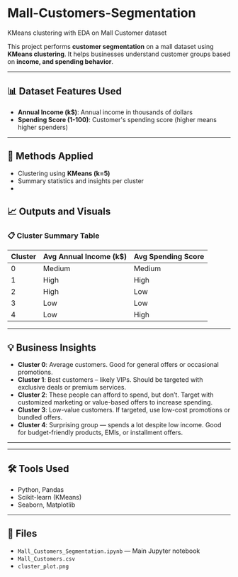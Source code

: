 # Mall-Customers-Segmentation
KMeans clustering with EDA on Mall Customer dataset

This project performs **customer segmentation** on a mall dataset using **KMeans clustering**. It helps businesses understand customer groups based on **income, and spending behavior**.

---

## 📊 Dataset Features Used

- **Annual Income (k$)**: Annual income in thousands of dollars
- **Spending Score (1-100)**: Customer's spending score (higher means higher spenders)

---

## 🚀 Methods Applied

- Clustering using **KMeans (k=5)**
- Summary statistics and insights per cluster
- 
## 📈 Outputs and Visuals

### 📋 Cluster Summary Table
| Cluster | Avg Annual Income (k$) | Avg Spending Score |
|---------|-------------------------|---------------------|
| 0       | Medium                  | Medium              |
| 1       | High                    | High                |
| 2       | High                    | Low                 |
| 3       | Low                     | Low                 |
| 4       | Low                     | High                |

---

## 💡 Business Insights

- **Cluster 0**: Average customers. Good for general offers or occasional promotions.
- **Cluster 1**: Best customers – likely VIPs. Should be targeted with exclusive deals or premium services.
- **Cluster 2**: These people can afford to spend, but don’t. Target with customized marketing or value-based offers to increase spending.
- **Cluster 3**: Low-value customers. If targeted, use low-cost promotions or bundled offers.
- **Cluster 4**: Surprising group — spends a lot despite low income. Good for budget-friendly products, EMIs, or installment offers.

---
---

## 🛠️ Tools Used

- Python, Pandas
- Scikit-learn (KMeans)
- Seaborn, Matplotlib

---

## 📂 Files

- `Mall_Customers_Segmentation.ipynb` — Main Jupyter notebook
- `Mall_Customers.csv`
- `cluster_plot.png`
